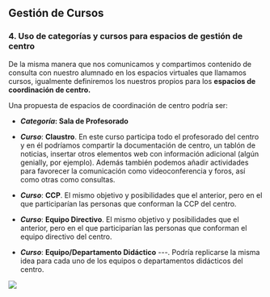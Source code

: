## Gestión de Cursos

### 4\. Uso de categorías y cursos para espacios de gestión de centro

De la misma manera que nos comunicamos y compartimos contenido de consulta con nuestro alumnado en los espacios virtuales que llamamos cursos, igualmente definiremos los nuestros propios para los **espacios de coordinación de centro.**

Una propuesta de espacios de coordinación de centro podría ser:

*   **_Categoría_: Sala de Profesorado**
    

*   **_Curso_**: **Claustro**. En este curso participa todo el profesorado del centro y en él podríamos compartir la documentación de centro, un tablón de noticias, insertar otros elementos web con información adicional (algún genially, por ejemplo). Además también podemos añadir actividades para favorecer la comunicación como videoconferencia y foros, así como otras como consultas.
    
*   **_Curso_**: **CCP**. El mismo objetivo y posibilidades que el anterior, pero en el que participarían las personas que conforman la CCP del centro.
    
*   **_Curso_**: **Equipo Directivo**. El mismo objetivo y posibilidades que el anterior, pero en el que participarían las personas que conforman el equipo directivo del centro.
    
*   _**Curso**_: **Equipo/Departamento Didáctico** ---. Podría replicarse la misma idea para cada uno de los equipos o departamentos didácticos del centro. 
    

![](https://lh4.googleusercontent.com/dtxV_ItlndVytquT6IBhdzfTfuGuHniV1XmLavV7I-U2vvHzsCVICsRdyz97dkCWIBSVCtURCw5tIaxPpE3WuyppBPwd37IJj1AWQvk9pWKsEBizHBsCkdbVL7Lg-UKhxrUIWLdc)